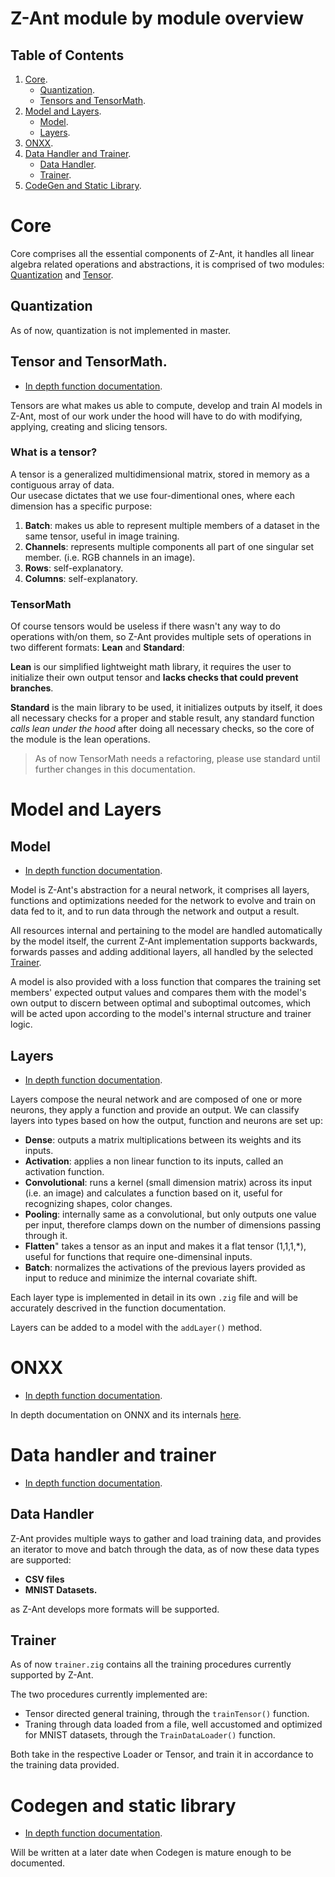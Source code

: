 # Z-Ant module by module overview

## Table of Contents

1. [Core](#core).
    - [Quantization](#quantization).
    - [Tensors and TensorMath](#tensor-and-tensormath).
2. [Model and Layers](#model-and-layers).
    - [Model](#layers).
    - [Layers](#layers).
3. [ONXX](#onxx).
4. [Data Handler and Trainer](#data-handler-and-trainer).
    - [Data Handler](#data-handler).
    - [Trainer](#trainer).
5. [CodeGen and Static Library](#codegen-and-static-library).

# Core

Core comprises all the essential components of Z-Ant, it handles all linear algebra related operations and abstractions, it is comprised of two modules: [Quantization](#quantization) and [Tensor](#tensor-and-tensormath).

## Quantization

As of now, quantization is not implemented in master.

## Tensor and TensorMath. 

- [In depth function documentation](tensor.md).

Tensors are what makes us able to compute, develop and train AI models in Z-Ant, most of our work under the hood will have to do with modifying, applying, creating and slicing tensors.

### What is a tensor?
A tensor is a generalized multidimensional matrix, stored in memory as a contiguous array of data.\
Our usecase dictates that we use four-dimentional ones, where each dimension has a specific purpose:

1. __Batch__: makes us able to represent multiple members of a dataset in the same tensor, useful in image training.
2. __Channels__: represents multiple components all part of one singular set member. (i.e. RGB channels in an image).
3. __Rows__: self-explanatory.
4. __Columns__: self-explanatory.

### TensorMath
Of course tensors would be useless if there wasn't any way to do operations with/on them, so Z-Ant provides multiple sets of operations in two different formats: __Lean__ and __Standard__:

__Lean__ is our simplified lightweight math library, it requires the user to initialize their own output tensor and __lacks checks that could prevent branches__.

__Standard__ is the main library to be used, it initializes outputs by itself, it does all necessary checks for a proper and stable result, any standard function _calls lean under the hood_ after doing all necessary checks, so the core of the module is the lean operations.

> As of now TensorMath needs a refactoring, please use standard until further changes in this documentation.

# Model and Layers

## Model

- [In depth function documentation](model.md).

Model is Z-Ant's abstraction for a neural network, it comprises all layers, functions and optimizations needed for the network to evolve and train on data fed to it, and to run data through the network and output a result.

All resources internal and pertaining to the model are handled automatically by the model itself, the current Z-Ant implementation supports backwards, forwards passes and adding additional layers, all handled by the selected [Trainer](#trainer).

A model is also provided with a loss function that compares the training set members' expected output values and compares them with the model's own output to discern between optimal and suboptimal outcomes, which will be acted upon according to the model's internal structure and trainer logic.

## Layers

- [In depth function documentation](layers.md).

Layers compose the neural network and are composed of one or more neurons, they apply a function and provide an output.
We can classify layers into types based on how the output, function and neurons are set up:

- __Dense__: outputs a matrix multiplications between its weights and its inputs.
- __Activation__: applies a non linear function to its inputs, called an activation function.
- __Convolutional__: runs a kernel (small dimension matrix) across its input (i.e. an image) and calculates a function based on it, useful for recognizing shapes, color changes.
- __Pooling__: internally same as a convolutional, but only outputs one value per input, therefore clamps down on the number of dimensions passing through it.
- __Flatten__" takes a tensor as an input and makes it a flat tensor (1,1,1,*), useful for functions that require one-dimensinal inputs.
- __Batch__: normalizes the activations of the previous layers provided as input to reduce and minimize the internal covariate shift.

Each layer type is implemented in detail in its own `.zig` file and will be accurately descrived in the function documentation.

Layers can be added to a model with the `addLayer()` method.

# ONXX

- [In depth function documentation](onxx.md).

In depth documentation on ONNX and its internals [here](../src/onnx/ONNX_IR.md).

# Data handler and trainer

- [In depth function documentation](data_handler.md).

## Data Handler

Z-Ant provides multiple ways to gather and load training data, and provides an iterator to move and batch through the data, as of now these data types are supported:

- __CSV files__
- __MNIST Datasets.__

as Z-Ant develops more formats will be supported.

## Trainer

As of now ```trainer.zig``` contains all the training procedures currently supported by Z-Ant.

The two procedures currently implemented are:

- Tensor directed general training, through the ```trainTensor()``` function.
- Traning through data loaded from a file, well accustomed and optimized for MNIST datasets, through the ```TrainDataLoader()``` function.

Both take in the respective Loader or Tensor, and train it in accordance to the training data provided.

# Codegen and static library

- [In depth function documentation](codegen.md).

Will be written at a later date when Codegen is mature enough to be documented.




